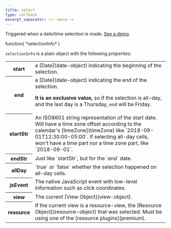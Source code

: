 ```yaml
---
title: select
type: callback
excerpt_separator: <!--more-->
---
```


Triggered when a date/time selection is made.<!--more--> [See a demo](date-clicking-selecting-demo).

<div class='spec' markdown='1'>
function( *selectionInfo* )
</div>

`selectionInfo` is a plain object with the following properties:

<table>

<tr>
<th>start</th>
<td markdown='1'>
a [Date](date-object) indicating the beginning of the selection.
</td>
</tr>

<tr>
<th>end</th>
<td markdown='1'>
a [Date](date-object) indicating the end of the selection.

**It is an exclusive value,** so if the selection is all-day, and the last day is a Thursday, `end` will be Friday.
</td>
</tr>

<tr>
<th>startStr</th>
<td markdown='1'>
An ISO8601 string representation of the start date. Will have a time zone offset according to the calendar's [timeZone](timeZone) like `2018-09-01T12:30:00-05:00`. If selecting all-day cells, won't have a time part nor a time zone part, like `2018-09-01`.
</td>
</tr>

<tr>
<th>endStr</th>
<td markdown='1'>
Just like `startStr`, but for the `end` date.
</td>
</tr>

<tr>
<th>allDay</th>
<td markdown='1'>
`true` or `false` whether the selection happened on all-day cells.
</td>
</tr>

<tr>
<th>jsEvent</th>
<td markdown='1'>
The native JavaScript event with low-level information such as click coordinates.
</td>
</tr>

<tr>
<th>view</th>
<td markdown='1'>
The current [View Object](view-object).
</td>
</tr>

<tr>
<th>resource</th>
<td markdown='1'>
If the current view is a resource-view, the [Resource Object](resource-object) that was selected. Must be using one of the [resource plugins](premium).
</td>
</tr>

</table>
